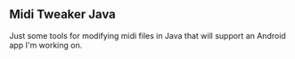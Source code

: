 <h2>Midi Tweaker Java</h2>

<p>Just some tools for modifying midi files in Java that will support an Android app I'm working on.</p>
